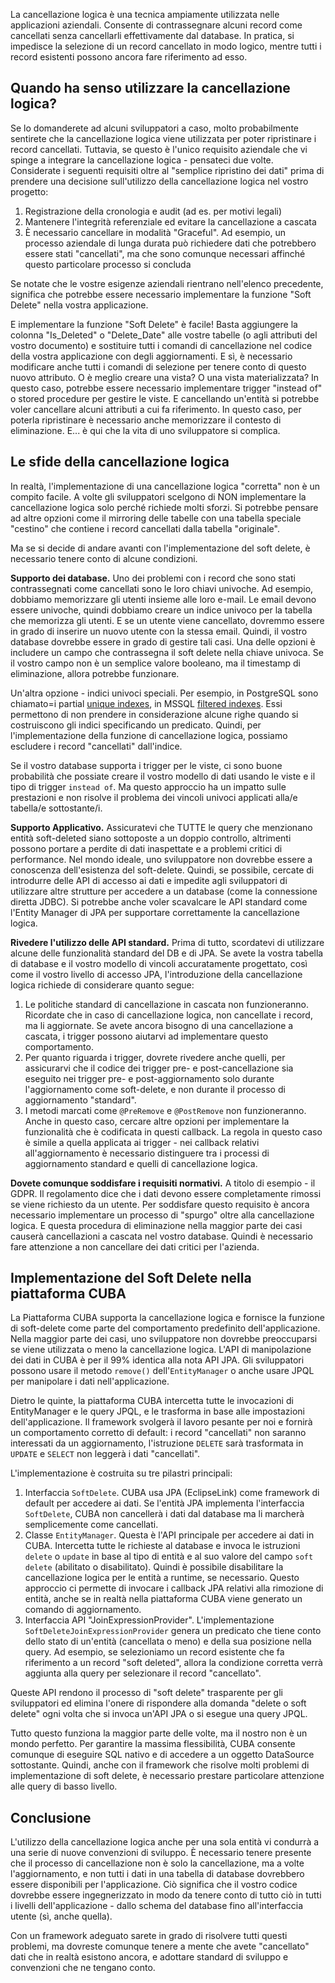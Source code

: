 La cancellazione logica è una tecnica ampiamente utilizzata nelle applicazioni aziendali. Consente di contrassegnare alcuni record come cancellati senza cancellarli effettivamente dal database. In pratica, si impedisce la selezione di un record cancellato in modo logico, mentre tutti i record esistenti possono ancora fare riferimento ad esso.

## Quando ha senso utilizzare la cancellazione logica?

Se lo domanderete ad alcuni sviluppatori a caso, molto probabilmente sentirete che la cancellazione logica viene utilizzata per poter ripristinare i record cancellati. Tuttavia, se questo è l'unico requisito aziendale che vi spinge a integrare la cancellazione logica - pensateci due volte. 
Considerate i seguenti requisiti oltre al "semplice ripristino dei dati" prima di prendere una decisione sull'utilizzo della cancellazione logica nel vostro progetto:

1. Registrazione della cronologia e audit (ad es. per motivi legali)
2. Mantenere l'integrità referenziale ed evitare la cancellazione a cascata
3. È necessario cancellare in modalità "Graceful". Ad esempio, un processo aziendale di lunga durata può richiedere dati che potrebbero essere stati "cancellati", ma che sono comunque necessari affinché questo particolare processo si concluda

Se notate che le vostre esigenze aziendali rientrano nell'elenco precedente, significa che potrebbe essere necessario implementare la funzione "Soft Delete" nella vostra applicazione. 

E implementare la funzione "Soft Delete" è facile! Basta aggiungere la colonna "Is_Deleted" o "Delete_Date" alle vostre tabelle (o agli attributi del vostro documento) e sostituire tutti i comandi di cancellazione nel codice della vostra applicazione con degli aggiornamenti. E sì, è necessario modificare anche tutti i comandi di selezione per tenere conto di questo nuovo attributo. O è meglio creare una vista? O una vista materializzata? In questo caso, potrebbe essere necessario implementare trigger "instead of" o stored procedure per gestire le viste. E cancellando un'entità si potrebbe voler cancellare alcuni attributi a cui fa riferimento. In questo caso, per poterla ripristinare è necessario anche memorizzare il contesto di eliminazione. E... è qui che la vita di uno sviluppatore si complica. 

## Le sfide della cancellazione logica

In realtà, l'implementazione di una cancellazione logica "corretta" non è un compito facile. A volte gli sviluppatori scelgono di NON implementare la cancellazione logica solo perché richiede molti sforzi. Si potrebbe pensare ad altre opzioni come il mirroring delle tabelle con una tabella speciale "cestino" che contiene i record cancellati dalla tabella "originale". 

Ma se si decide di andare avanti con l'implementazione del soft delete, è necessario tenere conto di alcune condizioni.

**Supporto dei database.** Uno dei problemi con i record che sono stati contrassegnati come cancellati sono le loro chiavi univoche. Ad esempio, dobbiamo memorizzare gli utenti insieme alle loro e-mail. Le email devono essere univoche, quindi dobbiamo creare un indice univoco per la tabella che memorizza gli utenti. E se un utente viene cancellato, dovremmo essere in grado di inserire un nuovo utente con la stessa email. Quindi, il vostro database dovrebbe essere in grado di gestire tali casi. Una delle opzioni è includere un campo che contrassegna il soft delete nella chiave univoca. Se il vostro campo non è un semplice valore booleano, ma il timestamp di eliminazione, allora potrebbe funzionare. 

Un'altra opzione - indici univoci speciali. Per esempio, in PostgreSQL sono chiamato=i partial [unique indexes](https://www.postgresql.org/docs/12/indexes-partial.html), in MSSQL [filtered indexes](https://docs.microsoft.com/en-us/sql/relational-databases/indexes/create-filtered-indexes). Essi permettono di non prendere in considerazione alcune righe quando si costruiscono gli indici specificando un predicato. Quindi, per l'implementazione della funzione di cancellazione logica, possiamo escludere i record "cancellati" dall'indice.

Se il vostro database supporta i trigger per le viste, ci sono buone probabilità che possiate creare il vostro modello di dati usando le viste e il tipo di trigger `instead of`. Ma questo approccio ha un impatto sulle prestazioni e non risolve il problema dei vincoli univoci applicati alla/e tabella/e sottostante/i.

**Supporto Applicativo.** Assicuratevi che TUTTE le query che menzionano entità soft-deleted siano sottoposte a un doppio controllo, altrimenti possono portare a perdite di dati inaspettate e a problemi critici di performance. Nel mondo ideale, uno sviluppatore non dovrebbe essere a conoscenza dell'esistenza del soft-delete. Quindi, se possibile, cercate di introdurre delle API di accesso ai dati e impedite agli sviluppatori di utilizzare altre strutture per accedere a un database (come la connessione diretta JDBC). Si potrebbe anche voler scavalcare le API standard come l'Entity Manager di JPA per supportare correttamente la cancellazione logica. 

**Rivedere l'utilizzo delle API standard.** Prima di tutto, scordatevi di utilizzare alcune delle funzionalità standard del DB e di JPA. Se avete la vostra tabella di database e il vostro modello di vincoli accuratamente progettato, così come il vostro livello di accesso JPA, l'introduzione della cancellazione logica richiede di considerare quanto segue:

1. Le politiche standard di cancellazione in cascata non funzioneranno. Ricordate che in caso di cancellazione logica, non cancellate i record, ma li aggiornate. Se avete ancora bisogno di una cancellazione a cascata, i trigger possono aiutarvi ad implementare questo comportamento.  
2. Per quanto riguarda i trigger, dovrete rivedere anche quelli, per assicurarvi che il codice dei trigger pre- e post-cancellazione sia eseguito nei trigger pre- e post-aggiornamento solo durante l'aggiornamento come soft-delete, e non durante il processo di aggiornamento "standard".
3. I metodi marcati come `@PreRemove` e `@PostRemove` non funzioneranno. Anche in questo caso, cercare altre opzioni per implementare la funzionalità che è codificata in questi callback. La regola in questo caso è simile a quella applicata ai trigger - nei callback relativi all'aggiornamento è necessario distinguere tra i processi di aggiornamento standard e quelli di cancellazione logica. 

**Dovete comunque soddisfare i requisiti normativi.** A titolo di esempio - il GDPR. Il regolamento dice che i dati devono essere completamente rimossi se viene richiesto da un utente. Per soddisfare questo requisito è ancora necessario implementare un processo di "spurgo" oltre alla cancellazione logica. E questa procedura di eliminazione nella maggior parte dei casi causerà cancellazioni a cascata nel vostro database. Quindi è necessario fare attenzione a non cancellare dei dati critici per l'azienda. 

## Implementazione del Soft Delete nella piattaforma CUBA

La Piattaforma CUBA supporta la cancellazione logica e fornisce la funzione di soft-delete come parte del comportamento predefinito dell'applicazione. Nella maggior parte dei casi, uno sviluppatore non dovrebbe preoccuparsi se viene utilizzata o meno la cancellazione logica. L'API di manipolazione dei dati in CUBA è per il 99% identica alla nota API JPA. Gli sviluppatori possono usare il metodo `remove()` dell'`EntityManager` o anche usare JPQL per manipolare i dati nell'applicazione. 

Dietro le quinte, la piattaforma CUBA intercetta tutte le invocazioni di EntityManager e le query JPQL, e le trasforma in base alle impostazioni dell'applicazione. Il framework svolgerà il lavoro pesante per noi e fornirà un comportamento corretto di default: i record "cancellati" non saranno interessati da un aggiornamento, l'istruzione `DELETE` sarà trasformata in `UPDATE` e `SELECT` non leggerà i dati "cancellati".

L'implementazione è costruita su tre pilastri principali:

1. Interfaccia `SoftDelete`. CUBA usa JPA (EclipseLink) come framework di default per accedere ai dati. Se l'entità JPA implementa l'interfaccia `SoftDelete`, CUBA non cancellerà i dati dal database ma li marcherà semplicemente come cancellati.
2. Classe `EntityManager`. Questa è l'API principale per accedere ai dati in CUBA. Intercetta tutte le richieste al database e invoca le istruzioni `delete` o `update` in base al tipo di entità e al suo valore del campo `soft delete` (abilitato o disabilitato). Quindi è possibile disabilitare la cancellazione logica per le entità a runtime, se necessario. Questo approccio ci permette di invocare i callback JPA relativi alla rimozione di entità, anche se in realtà nella piattaforma CUBA viene generato un comando di aggiornamento.
3. Interfaccia API "JoinExpressionProvider". L'implementazione `SoftDeleteJoinExpressionProvider` genera un predicato che tiene conto dello stato di un'entità (cancellata o meno) e della sua posizione nella query. Ad esempio, se selezioniamo un record esistente che fa riferimento a un record "soft deleted", allora la condizione corretta verrà aggiunta alla query per selezionare il record "cancellato".

Queste API rendono il processo di "soft delete" trasparente per gli sviluppatori ed elimina l'onere di rispondere alla domanda "delete o soft delete" ogni volta che si invoca un'API JPA o si esegue una query JPQL. 

Tutto questo funziona la maggior parte delle volte, ma il nostro non è un mondo perfetto. Per garantire la massima flessibilità, CUBA consente comunque di eseguire SQL nativo e di accedere a un oggetto DataSource sottostante. Quindi, anche con il framework che risolve molti problemi di implementazione di soft delete, è necessario prestare particolare attenzione alle query di basso livello. 

## Conclusione

L'utilizzo della cancellazione logica anche per una sola entità vi condurrà a una serie di nuove convenzioni di sviluppo. È necessario tenere presente che il processo di cancellazione non è solo la cancellazione, ma a volte l'aggiornamento, e non tutti i dati in una tabella di database dovrebbero essere disponibili per l'applicazione. Ciò significa che il vostro codice dovrebbe essere ingegnerizzato in modo da tenere conto di tutto ciò in tutti i livelli dell'applicazione - dallo schema del database fino all'interfaccia utente (sì, anche quella). 

Con un framework adeguato sarete in grado di risolvere tutti questi problemi, ma dovreste comunque tenere a mente che avete "cancellato" dati che in realtà esistono ancora, e adottare standard di sviluppo e convenzioni che ne tengano conto.
